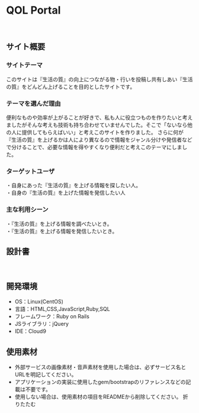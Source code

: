 # QOL Portal
​
## サイト概要
### サイトテーマ
このサイトは『生活の質』の向上につながる物・行いを投稿し共有しあい『生活の質』をどんどん上げることを目的としたサイトです。
​
### テーマを選んだ理由
便利なものや効率が上がることが好きで、私も人に役立つものを作りたいと考えましたがそんな考えも技術も持ち合わせていませんでした。そこで「ないなら他の人に提供してもらえばいい」と考えこのサイトを作りました。
さらに何が『生活の質』を上げるかは人により異なるので情報をジャンル分けや発信者などで分けることで、必要な情報を得やすくなり便利だと考えこのテーマにしました。


### ターゲットユーザ
・自身にあった『生活の質』を上げる情報を探したい人。  
・自身の『生活の質』を上げた情報を発信したい人
​
### 主な利用シーン
・『生活の質』を上げる情報を調べたいとき。  
・『生活の質』を上げる情報を発信したいとき。
​
## 設計書
<!--テーマを設定・提出する時点では不要です-->
​
## 開発環境
- OS：Linux(CentOS)
- 言語：HTML,CSS,JavaScript,Ruby,SQL
- フレームワーク：Ruby on Rails
- JSライブラリ：jQuery
- IDE：Cloud9
​
## 使用素材
- 外部サービスの画像素材・音声素材を使用した場合は、必ずサービス名とURLを明記してください。
- アプリケーションの実装に使用したgem/bootstrapのリファレンスなどの記載は不要です。
- 使用しない場合は、使用素材の項目をREADMEから削除してください。
折りたたむ